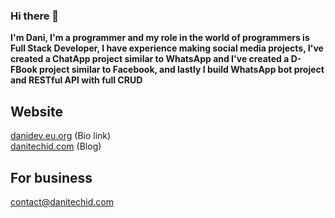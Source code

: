 ### Hi there 👋

**I'm Dani, I'm a programmer and my role in the world of programmers is Full Stack Developer, I have experience making social media projects, I've created a ChatApp project similar to WhatsApp and I've created a D-FBook project similar to Facebook, and lastly I build WhatsApp bot project and RESTful API with full CRUD**

## Website
<a href="https://danidev.eu.org">danidev.eu.org</a> (Bio link)
<br />
<a href="https://danitechid.com">danitechid.com</a> (Blog)

## For business
<a href="mailto:contact@danitechid.com">contact@danitechid.com</a>
